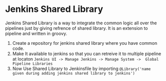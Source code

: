 Jenkins Shared Library
===========================
Jenkins Shared Library is a way to integrate the common logic all over the pipelines just by giving refrence of shared library. 
It is an extension to pipeline and written in groovy.

1. Create a repository for jenkins shared library where you have common code.
2. Make It available to jenkins so that you can retreive it to multiple pipeline at locaton 
    `Jenkins UI -> Manage Jenkins -> Manage System ->  Global Pipeline Libraries`
3. Now Use Shared Library to Jenkinsfile by importing
    `@Library('name given during adding jenkins shared library to jenkins')`
